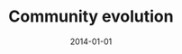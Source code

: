---
# Documentation: https://wowchemy.com/docs/managing-content/

title: Community evolution
subtitle: ''
summary: ''
authors:
- brodka
- saganowski
- kazienko
tags: []
categories: []
date: '2014-01-01'
lastmod: 2022-10-07T05:43:23Z
featured: false
draft: false

# Featured image
# To use, add an image named `featured.jpg/png` to your page's folder.
# Focal points: Smart, Center, TopLeft, Top, TopRight, Left, Right, BottomLeft, Bottom, BottomRight.
image:
  caption: ''
  focal_point: ''
  preview_only: false

# Projects (optional).
#   Associate this post with one or more of your projects.
#   Simply enter your project's folder or file name without extension.
#   E.g. `projects = ["internal-project"]` references `content/project/deep-learning/index.md`.
#   Otherwise, set `projects = []`.
projects: []
publishDate: '2022-10-07T05:43:22.486918Z'
publication_types:
- '6'
abstract: ''
publication: '*Encyclopedia of Social Network Analysis and Mining. Vol. 1, A-L*'
---